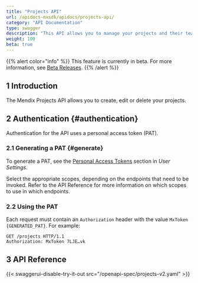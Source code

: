 ```yaml
---
title: "Projects API"
url: /apidocs-mxsdk/apidocs/projects-api/
category: "API Documentation"
type: swagger
description: "This API allows you to manage your projects and their teams."
weight: 100
beta: true
---
```


{{% alert color="info" %}} This feature is currently in beta. For more information, see [Beta Releases](/releasenotes/beta-features/). {{% /alert %}}

## 1 Introduction

The Mendix Projects API allows you to create, edit or delete your projects.

## 2 Authentication {#authentication}

Authentication for the API uses a personal access token (PAT).

### 2.1 Generating a PAT {#generate}

To generate a PAT, see the [Personal Access Tokens](/community-tools/mendix-profile/user-settings/#pat) section in *User Settings*.

Select the appropriate scopes, depending on the endpoints that need to be invoked. Refer to the API Reference for more information on which scopes to use in which endpoints.

### 2.2 Using the PAT

Each request must contain an `Authorization` header with the value `MxToken {GENERATED_PAT}`. For example:

```http {linenos=false}
GET /projects HTTP/1.1
Authorization: MxToken 7LJE…vk
```

## 3 API Reference

{{< swaggerui-disable-try-it-out src="/openapi-spec/projects-v2.yaml"  >}}
